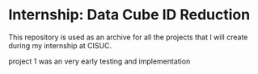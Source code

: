 # Internship: Data Cube ID Reduction

This repository is used as an archive for all the projects that I will create during my internship at CISUC.

project 1 was an very early testing and implementation



